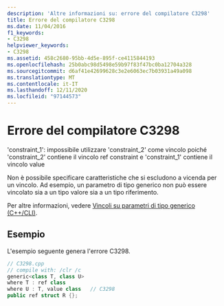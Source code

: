 ```yaml
---
description: 'Altre informazioni su: errore del compilatore C3298'
title: Errore del compilatore C3298
ms.date: 11/04/2016
f1_keywords:
- C3298
helpviewer_keywords:
- C3298
ms.assetid: 458c2680-95bb-4d5e-895f-ce4115844193
ms.openlocfilehash: 25b0abc98d5498e59b97f83f47bc0ba12704a328
ms.sourcegitcommit: d6af41e42699628c3e2e6063ec7b03931a49a098
ms.translationtype: MT
ms.contentlocale: it-IT
ms.lasthandoff: 12/11/2020
ms.locfileid: "97144573"
---
```

# <a name="compiler-error-c3298"></a>Errore del compilatore C3298

'constraint_1': impossibile utilizzare 'constraint_2' come vincolo poiché 'constraint_2' contiene il vincolo ref constraint e 'constraint_1' contiene il vincolo value

Non è possibile specificare caratteristiche che si escludono a vicenda per un vincolo. Ad esempio, un parametro di tipo generico non può essere vincolato sia a un tipo valore sia a un tipo riferimento.

Per altre informazioni, vedere [Vincoli su parametri di tipo generico (C++/CLI)](../../extensions/constraints-on-generic-type-parameters-cpp-cli.md).

## <a name="example"></a>Esempio

L'esempio seguente genera l'errore C3298.

```cpp
// C3298.cpp
// compile with: /clr /c
generic<class T, class U>
where T : ref class
where U : T, value class   // C3298
public ref struct R {};
```
